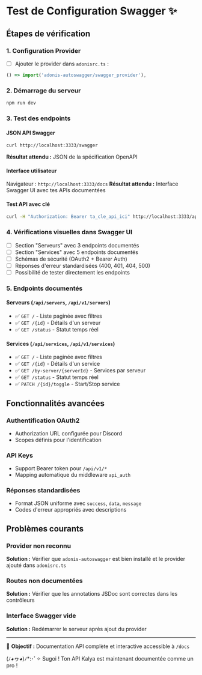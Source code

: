 # Test de Configuration Swagger ✨

## Étapes de vérification

### 1. Configuration Provider
- [ ] Ajouter le provider dans `adonisrc.ts` :
```typescript
() => import('adonis-autoswagger/swagger_provider'),
```

### 2. Démarrage du serveur
```bash
npm run dev
```

### 3. Test des endpoints

#### JSON API Swagger
```bash
curl http://localhost:3333/swagger
```
**Résultat attendu :** JSON de la spécification OpenAPI

#### Interface utilisateur
Navigateur : `http://localhost:3333/docs`
**Résultat attendu :** Interface Swagger UI avec tes APIs documentées

#### Test API avec clé
```bash
curl -H "Authorization: Bearer ta_cle_api_ici" http://localhost:3333/api/v1/servers
```

### 4. Vérifications visuelles dans Swagger UI

- [ ] Section "Serveurs" avec 3 endpoints documentés
- [ ] Section "Services" avec 5 endpoints documentés  
- [ ] Schémas de sécurité (OAuth2 + Bearer Auth)
- [ ] Réponses d'erreur standardisées (400, 401, 404, 500)
- [ ] Possibilité de tester directement les endpoints

### 5. Endpoints documentés

#### Serveurs (`/api/servers`, `/api/v1/servers`)
- ✅ `GET /` - Liste paginée avec filtres
- ✅ `GET /{id}` - Détails d'un serveur
- ✅ `GET /status` - Statut temps réel

#### Services (`/api/services`, `/api/v1/services`)  
- ✅ `GET /` - Liste paginée avec filtres
- ✅ `GET /{id}` - Détails d'un service
- ✅ `GET /by-server/{serverId}` - Services par serveur
- ✅ `GET /status` - Statut temps réel  
- ✅ `PATCH /{id}/toggle` - Start/Stop service

## Fonctionnalités avancées

### Authentification OAuth2
- Authorization URL configurée pour Discord
- Scopes définis pour l'identification

### API Keys 
- Support Bearer token pour `/api/v1/*`
- Mapping automatique du middleware `api_auth`

### Réponses standardisées
- Format JSON uniforme avec `success`, `data`, `message`
- Codes d'erreur appropriés avec descriptions

## Problèmes courants

### Provider non reconnu
**Solution :** Vérifier que `adonis-autoswagger` est bien installé et le provider ajouté dans `adonisrc.ts`

### Routes non documentées
**Solution :** Vérifier que les annotations JSDoc sont correctes dans les contrôleurs

### Interface Swagger vide
**Solution :** Redémarrer le serveur après ajout du provider

---

🎯 **Objectif :** Documentation API complète et interactive accessible à `/docs`

(ﾉ◕ヮ◕)ﾉ*:･ﾟ✧ Sugoi ! Ton API Kalya est maintenant documentée comme un pro !
